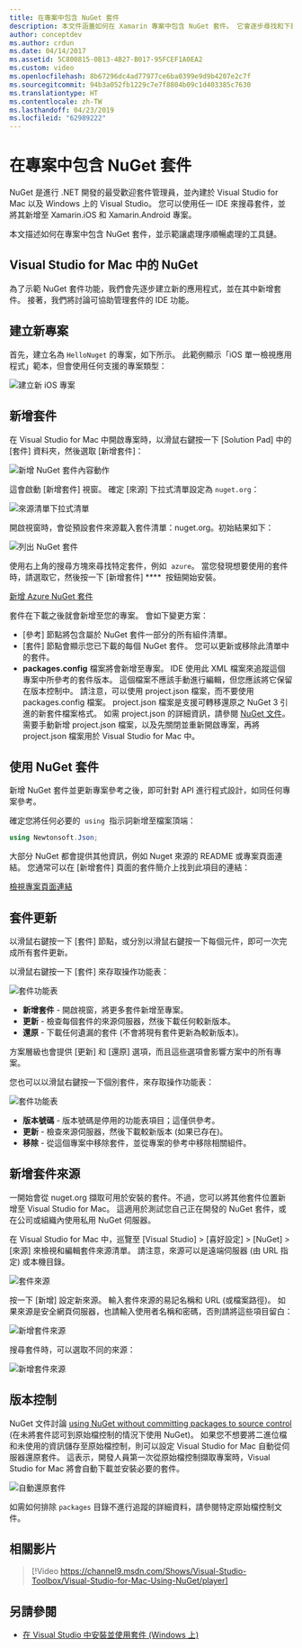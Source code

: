```yaml
---
title: 在專案中包含 NuGet 套件
description: 本文件涵蓋如何在 Xamarin 專案中包含 NuGet 套件。 它會逐步尋找和下載套件，以及介紹 IDE 整合功能。
author: conceptdev
ms.author: crdun
ms.date: 04/14/2017
ms.assetid: 5C800815-0B13-4B27-B017-95FCEF1A0EA2
ms.custom: video
ms.openlocfilehash: 8b67296dc4ad77977ce6ba0399e9d9b4207e2c7f
ms.sourcegitcommit: 94b3a052fb1229c7e7f8804b09c1d403385c7630
ms.translationtype: HT
ms.contentlocale: zh-TW
ms.lasthandoff: 04/23/2019
ms.locfileid: "62989222"
---
```

# <a name="include-a-nuget-package-in-your-project"></a>在專案中包含 NuGet 套件

NuGet 是進行 .NET 開發的最受歡迎套件管理員，並內建於 Visual Studio for Mac 以及 Windows 上的 Visual Studio。 您可以使用任一 IDE 來搜尋套件，並將其新增至 Xamarin.iOS 和 Xamarin.Android 專案。

本文描述如何在專案中包含 NuGet 套件，並示範讓處理序順暢處理的工具鏈。

## <a name="nuget-in-visual-studio-for-mac"></a>Visual Studio for Mac 中的 NuGet

為了示範 NuGet 套件功能，我們會先逐步建立新的應用程式，並在其中新增套件。 接著，我們將討論可協助管理套件的 IDE 功能。

## <a name="create-a-new-project"></a>建立新專案

首先，建立名為 `HelloNuget` 的專案，如下所示。 此範例顯示「iOS 單一檢視應用程式」範本，但會使用任何支援的專案類型：

![建立新 iOS 專案](media/nuget-walkthrough-NewProject.png)

## <a name="adding-a-package"></a>新增套件

在 Visual Studio for Mac 中開啟專案時，以滑鼠右鍵按一下 [Solution Pad] 中的 [套件] 資料夾，然後選取 [新增套件]：

![新增 NuGet 套件內容動作](media/nuget-walkthrough-PackagesMenu.png)

這會啟動 [新增套件] 視窗。 確定 [來源] 下拉式清單設定為 `nuget.org`：

![來源清單下拉式清單](media/nuget-walkthrough-Source.png)

開啟視窗時，會從預設套件來源載入套件清單：nuget.org。初始結果如下：

![列出 NuGet 套件](media/nuget-walkthrough-AddPackages1.png)

使用右上角的搜尋方塊來尋找特定套件，例如  `azure`。 當您發現想要使用的套件時，請選取它，然後按一下 [新增套件] ****  按鈕開始安裝。

[新增 Azure NuGet 套件](media/nuget-walkthrough-AddPackages2.png)

套件在下載之後就會新增至您的專案。 會如下變更方案：

* [參考] 節點將包含屬於 NuGet 套件一部分的所有組件清單。
* [套件] 節點會顯示您已下載的每個 NuGet 套件。 您可以更新或移除此清單中的套件。
* **packages.config** 檔案將會新增至專案。 IDE 使用此 XML 檔案來追蹤這個專案中所參考的套件版本。 這個檔案不應該手動進行編輯，但您應該將它保留在版本控制中。 請注意，可以使用 project.json 檔案，而不要使用 packages.config 檔案。 project.json 檔案是支援可轉移還原之 NuGet 3 引進的新套件檔案格式。 如需 project.json 的詳細資訊，請參閱 [NuGet 文件](http://docs.microsoft.com/NuGet/Schema/Project-Json)。 需要手動新增 project.json 檔案，以及先關閉並重新開啟專案，再將 project.json 檔案用於 Visual Studio for Mac 中。

## <a name="using-nuget-packages"></a>使用 NuGet 套件

新增 NuGet 套件並更新專案參考之後，即可針對 API 進行程式設計，如同任何專案參考。

確定您將任何必要的  `using`  指示詞新增至檔案頂端：

```csharp
using Newtonsoft.Json;
```

大部分 NuGet 都會提供其他資訊，例如 Nuget 來源的 README 或專案頁面連結。 您通常可以在 [新增套件] 頁面的套件簡介上找到此項目的連結：

[檢視專案頁面連結](media/nuget-walkthrough-project-page.png)

<a name="Package_Updates" class="injected"></a>

## <a name="package-updates"></a>套件更新

以滑鼠右鍵按一下 [套件] 節點，或分別以滑鼠右鍵按一下每個元件，即可一次完成所有套件更新。

以滑鼠右鍵按一下 [套件] 來存取操作功能表：

![套件功能表](media/nuget-walkthrough-PackagesMenu.png)

* **新增套件** - 開啟視窗，將更多套件新增至專案。
* **更新** - 檢查每個套件的來源伺服器，然後下載任何較新版本。
* **還原** - 下載任何遺漏的套件 (不會將現有套件更新為較新版本)。

方案層級也會提供 [更新] 和 [還原] 選項，而且這些選項會影響方案中的所有專案。

您也可以以滑鼠右鍵按一下個別套件，來存取操作功能表：

![套件功能表](media/nuget-walkthrough-PackageMenu.png)

* **版本號碼** - 版本號碼是停用的功能表項目；這僅供參考。
* **更新** - 檢查來源伺服器，然後下載較新版本 (如果已存在)。
* **移除** - 從這個專案中移除套件，並從專案的參考中移除相關組件。

## <a name="adding-package-sources"></a>新增套件來源

一開始會從 nuget.org 擷取可用於安裝的套件。不過，您可以將其他套件位置新增至 Visual Studio for Mac。 這適用於測試您自己正在開發的 NuGet 套件，或在公司或組織內使用私用 NuGet 伺服器。

在 Visual Studio for Mac 中，巡覽至 [Visual Studio] > [喜好設定] > [NuGet] > [來源] 來檢視和編輯套件來源清單。 請注意，來源可以是遠端伺服器 (由 URL 指定) 或本機目錄。

![套件來源](media/nuget-walkthrough-PackageSource.png)

按一下 [新增] 設定新來源。 輸入套件來源的易記名稱和 URL (或檔案路徑)。 如果來源是安全網頁伺服器，也請輸入使用者名稱和密碼，否則請將這些項目留白：

![新增套件來源](media/nuget-walkthrough-PackageSource2.png)

搜尋套件時，可以選取不同的來源：

![新增套件來源](media/nuget-walkthrough-PackageSource3.png)

## <a name="version-control"></a>版本控制

NuGet 文件討論 [using NuGet without committing packages to source control](/nuget/consume-packages/packages-and-source-control) (在未將套件認可到原始檔控制的情況下使用 NuGet)。 如果您不想要將二進位檔和未使用的資訊儲存至原始檔控制，則可以設定 Visual Studio for Mac 自動從伺服器還原套件。 這表示，開發人員第一次從原始檔控制擷取專案時，Visual Studio for Mac 將會自動下載並安裝必要的套件。

![自動還原套件](media/nuget-walkthrough-AutoRestore.png)

如需如何排除 `packages` 目錄不進行追蹤的詳細資料，請參閱特定原始檔控制文件。

## <a name="related-video"></a>相關影片

> [!Video https://channel9.msdn.com/Shows/Visual-Studio-Toolbox/Visual-Studio-for-Mac-Using-NuGet/player]

## <a name="see-also"></a>另請參閱

* [在 Visual Studio 中安裝並使用套件 (Windows 上)](/nuget/quickstart/install-and-use-a-package-in-visual-studio)
